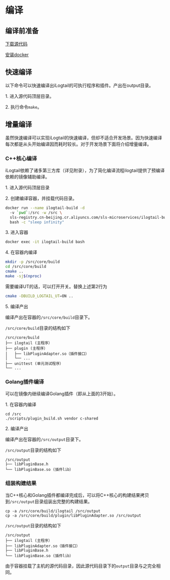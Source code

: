 # 编译

## 编译前准备

[下载源代码](download.md)

[安装docker](https://docs.docker.com/engine/install/)

## 快速编译

以下命令可以快速编译出iLogtail的可执行程序和插件。产出在output目录。

1\. 进入源代码顶层目录。

2\. 执行命令`make`。

## 增量编译

虽然快速编译可以实现iLogtail的快速编译，但却不适合开发场景。因为快速编译每次都是从头开始编译因而耗时较长。对于开发场景下面将介绍增量编译。

### C++核心编译

iLogtail依赖了诸多第三方库（详见附录），为了简化编译流程ilogtail提供了预编译依赖的镜像辅助编译。

1\. 进入源代码顶层目录

2\. 创建编译容器，并挂载代码目录。

```bash
docker run --name ilogtail-build -d
  -v `pwd`:/src -w /src \
  sls-registry.cn-beijing.cr.aliyuncs.com/sls-microservices/ilogtail-build-linux-amd64:latest \
  bash -c "sleep infinity"
```

3\. 进入容器

```bash
docker exec -it ilogtail-build bash
```

4\. 在容器内编译

```bash
mkdir -p /src/core/build
cd /src/core/build
cmake ..
make -sj$(nproc)
```

需要编译UT的话，可以打开开关。替换上述第2行为

```bash
cmake -DBUILD_LOGTAIL_UT=ON ..
```

5\. 编译产出

编译产出在容器的`/src/core/build`目录下。

`/src/core/build`目录的结构如下

```
/src/core/build
├── ilogtail (主程序）
├── plugin (主程序）
│   ├── libPluginAdapter.so（插件接口）
│   └── ...
├── unittest (单元测试程序）
└── ...
```

### Golang插件编译

可以在镜像内继续编译Golang插件（即从上面的3开始）。

1\. 在容器内编译

```
cd /src
./scripts/plugin_build.sh vendor c-shared
```

2\. 编译产出

编译产出在容器的`/src/output`目录下。

`/src/output`目录的结构如下

```
/src/output
├── libPluginBase.h
└── libPluginBase.so (插件lib）
```

### 组装构建结果

当C++核心和Golang插件都编译完成后，可以将C++核心的构建结果拷贝到`/src/output`目录组装出完整的构建结果。

```
cp -a /src/core/build/ilogtail /src/output
cp -a /src/core/build/plugin/libPluginAdapter.so /src/output
```

`/src/output`目录的结构如下

```
/src/output
├── ilogtail (主程序）
├── libPluginAdapter.so（插件接口）
├── libPluginBase.h
└── libPluginBase.so (插件lib）
```

由于容器挂载了主机的源代码目录，因此源代码目录下的`output`目录与之完全相同。
